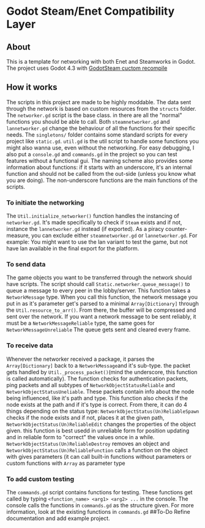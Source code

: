 # Godot Steam/Enet Compatibility Layer
## About
This is a template for networking with both Enet and Steamworks in Godot.
The project uses Godot 4.3 with [GodotSteam cuctom recompile](https://godotsteam.com/)
## How it works
The scripts in this project are made to be highly moddable. The data sent through the network is based on custom resources from the `structs` folder.
The `networker.gd` script is the base class. in there are all the "normal" functions you should be able to call. Both `steamnetworker.gd` and `lannetworker.gd` change the behaviour of all the functions for their specific needs.
The `singletons/` folder contains some standard scripts for every project like `static.gd`. `util.gd` is the util script to handle some functions you might also wanna use, even without the networking.
For easy debugging, I also put a `console.gd` and `commands.gd` in the project so you can test features without a functional gui.
The naming scheme also provides some information about functions: if it starts with an underscore, it's an internal function and should not be called from the out-side (unless you know what you are doing). The non-underscore functions are the main functions of the scripts.
### To initiate the networking
The `Util.initialize_networker()` function handles the instancing of `networker.gd`. It's made specifically to check if `Steam` exists and if not, instance the `lannetworker.gd` instead (if exported).
As a piracy counter-measure, you can exclude either `steamnetworker.gd` or `lannetworker.gd`. For example: You might want to use the lan variant to test the game, but not have lan available in the final export for the platform.
### To send data
The game objects you want to be transferred through the network should have scripts. The script should call `Static.networker.queue_message()` to queue a message to every peer in the lobby/server. This function takes a `NetworkMessage` type. When you call this function, the network message you put in as it's parameter get's parsed to a minimal `Array[Dictionary]` through the `Util.resource_to_arr()`. From there, the buffer will be compressed and sent over the network. If you want a network message to be sent reliably, it must be a `NetworkMessageReliable` type, the same goes for `NetworkMessageUnreliable`
The queue gets sent and cleared every frame.
### To receive data
Whenever the networker received a package, it parses the `Array[Dictionary]` back to a `NetworkMessage`and it's sub-type. the packet gets handled by `Util._process_packet()`(mind the underscore, this function is called automatically).
The function checks for authentication packets, ping packets and all subtypes of `NetworkObjectStatusReliable` and `NetworkObjectStatusUneliable`. These packets contain info about the node being influenced, like it's path and type. This function also checks if the node exists at the path and if it's type is correct. From there, it can do 4 things depending on the status type: `NetworkObjectStatus(Un)ReliableSpawn` checks if the node exists and if not, places it at the given path, `NetworkObjectStatus(Un)ReliableEdit` changes the properties of the object given. this function is best usedd in unreliable form for position updating and in reliable form to "correct" the values once in a while. `NetworkObjectStatus(Un)ReliableDestroy` removes an object and `NetworkObjectStatus(Un)ReliableFunction` calls a function on the object with gives parameters (it can call built-in functions without parameters or custom functions with `Array` as parameter type
### To add custom testing
The `commands.gd` script contains functions for testing. These functions get called by typing `<function_name> <arg1> <arg2> ...` in the console. The console calls the functions in `commands.gd` as the structure given. For more information, look at the existing functions in `commands.gd`
##To-Do
Refine documentation and add example project.